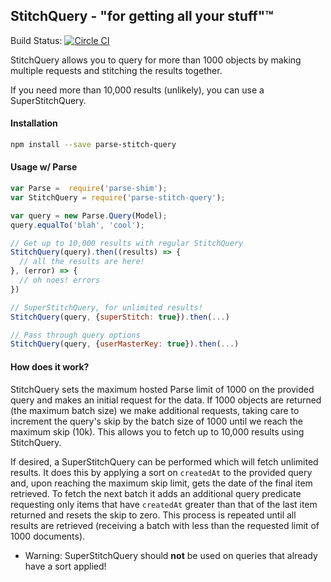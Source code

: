## StitchQuery - "for getting all your stuff"™

Build Status: [![Circle CI](https://circleci.com/gh/Hustle/parse-stitch-query.svg?style=svg)](https://circleci.com/gh/Hustle/parse-stitch-query)

StitchQuery allows you to query for more than 1000 objects by making multiple requests and stitching
the results together.

If you need more than 10,000 results (unlikely), you can use a SuperStitchQuery.

#### Installation
```sh
npm install --save parse-stitch-query
```

#### Usage w/ Parse
```js
var Parse =  require('parse-shim');
var StitchQuery = require('parse-stitch-query');

var query = new Parse.Query(Model);
query.equalTo('blah', 'cool');

// Get up to 10,000 results with regular StitchQuery
StitchQuery(query).then((results) => {
  // all the results are here!
}, (error) => {
  // oh noes! errors
})

// SuperStitchQuery, for unlimited results!
StitchQuery(query, {superStitch: true}).then(...)

// Pass through query options
StitchQuery(query, {userMasterKey: true}).then(...)
```

#### How does it work?

StitchQuery sets the maximum hosted Parse limit of 1000 on the provided query and makes an initial
request for the data. If 1000 objects are returned (the maximum batch size) we make additional
requests, taking care to increment the query's skip by the batch size of 1000 until we reach the
maximum skip (10k). This allows you to fetch up to 10,000 results using StitchQuery.

If desired, a SuperStitchQuery can be performed which will fetch unlimited results. It does this by
applying a sort on `createdAt` to the provided query and, upon reaching the maximum skip limit, gets
the date of the final item retrieved. To fetch the next batch it adds an additional query predicate
requesting only items that have `createdAt` greater than that of the last item returned and resets
the skip to zero. This process is repeated until all results are retrieved (receiving a batch with
less than the requested limit of 1000 documents).

 - Warning: SuperStitchQuery should **not** be used on queries that already have a sort applied!
